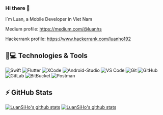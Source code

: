 ### Hi there 👋

I´m Luan, a Mobile Developer in Viet Nam

Medium profile: https://medium.com/@luanhs

Hackerrank profile: https://www.hackerrank.com/luanho192

## 🚀💻 Technologies & Tools

  ![Swift](https://img.shields.io/badge/Swift-black?style=flat-square&logo=Swift)
  ![Flutter](https://img.shields.io/badge/Flutter-black?style=flat-square&logo=Flutter)
  ![XCode](https://img.shields.io/badge/XCode-black?style=flat-square&logo=xcode)
  ![Android-Studio](https://img.shields.io/badge/-Android%20Studio-black?style=flat-square&logo=android-studio)
  ![VS Code](https://img.shields.io/badge/-VS%20Code-007ACC?style=flat-square&logo=visual-studio-code)
  ![Git](https://img.shields.io/badge/-Git-black?style=flat-square&logo=git)
  ![GitHub](https://img.shields.io/badge/-GitHub-181717?style=flat-square&logo=github)
  ![GitLab](https://img.shields.io/badge/-GitLab-FCA121?style=flat-square&logo=gitlab)
  ![BitBucket](https://img.shields.io/badge/-BitBucket-darkblue?style=flat-square&logo=bitbucket)
  ![Postman](https://img.shields.io/badge/Postman-black?style=flat-square&logo=postman)

## ⚡ GitHub Stats
[![LuanSiHo's github stats](https://github-readme-stats.vercel.app/api?username=LuanSiHo&theme=dark&show_icons=true)](https://github.com/LuanSiHo)
[![LuanSiHo's github stats](https://github-readme-stats.vercel.app/api/top-langs/?username=LuanSiHo&layout=compact&theme=dark&show_icons=true)](https://github.com/LuanSiHo)


